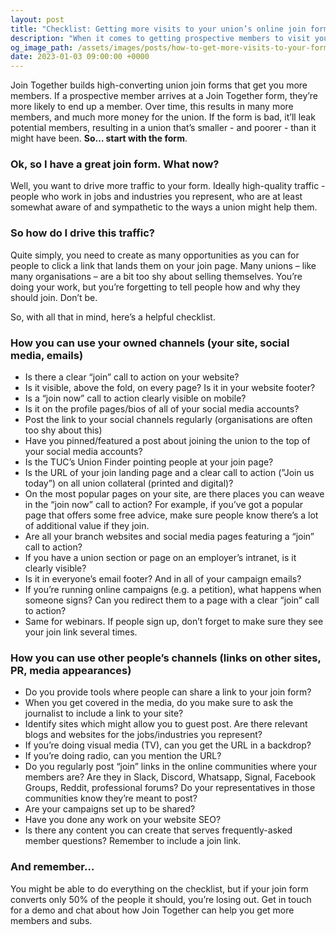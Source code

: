 ```yaml
---
layout: post
title: "Checklist: Getting more visits to your union’s online join form"
description: "When it comes to getting prospective members to visit your join form, every little helps."
og_image_path: /assets/images/posts/how-to-get-more-visits-to-your-form.png
date: 2023-01-03 09:00:00 +0000
---
```


Join Together builds high-converting union join forms that get you more members. If a prospective member arrives at a Join Together form, they’re more likely to end up a member. Over time, this results in many more members, and much more money for the union. If the form is bad, it’ll leak potential members, resulting in a union that’s smaller - and poorer - than it might have been. **So… start with the form**.

### Ok, so I have a great join form. What now?

Well, you want to drive more traffic to your form. Ideally high-quality traffic - people who work in jobs and industries you represent, who are at least somewhat aware of and sympathetic to the ways a union might help them.

### So how do I drive this traffic?

Quite simply, you need to create as many opportunities as you can for people to click a link that lands them on your join page. Many unions – like many organisations – are a bit too shy about selling themselves. You’re doing your work, but you’re forgetting to tell people how and why they should join. Don’t be.

So, with all that in mind, here’s a helpful checklist.

### How you can use your owned channels (your site, social media, emails)

- Is there a clear “join” call to action on your website?
- Is it visible, above the fold, on every page? Is it in your website footer?
- Is a “join now” call to action clearly visible on mobile?
- Is it on the profile pages/bios of all of your social media accounts?
- Post the link to your social channels regularly (organisations are often too shy about this)
- Have you pinned/featured a post about joining the union to the top of your social media accounts?
- Is the TUC’s Union Finder pointing people at your join page?
- Is the URL of your join landing page and a clear call to action (”Join us today”) on all union collateral (printed and digital)?
- On the most popular pages on your site, are there places you can weave in the “join now” call to action? For example, if you’ve got a popular page that offers some free advice, make sure people know there’s a lot of additional value if they join.
- Are all your branch websites and social media pages featuring a “join” call to action?
- If you have a union section or page on an employer’s intranet, is it clearly visible?
- Is it in everyone’s email footer? And in all of your campaign emails?
- If you’re running online campaigns (e.g. a petition), what happens when someone signs? Can you redirect them to a page with a clear “join” call to action?
- Same for webinars. If people sign up, don’t forget to make sure they see your join link several times.

### How you can use other people’s channels (links on other sites, PR, media appearances)

- Do you provide tools where people can share a link to your join form?
- When you get covered in the media, do you make sure to ask the journalist to include a link to your site?
- Identify sites which might allow you to guest post. Are there relevant blogs and websites for the jobs/industries you represent?
- If you’re doing visual media (TV), can you get the URL in a backdrop?
- If you’re doing radio, can you mention the URL?
- Do you regularly post “join” links in the online communities where your members are? Are they in Slack, Discord, Whatsapp, Signal, Facebook Groups, Reddit, professional forums? Do your representatives in those communities know they’re meant to post?
- Are your campaigns set up to be shared?
- Have you done any work on your website SEO?
- Is there any content you can create that serves frequently-asked member questions? Remember to include a join link.

### And remember&hellip;

You might be able to do everything on the checklist, but if your join form converts only 50% of the people it should, you’re losing out. Get in touch for a demo and chat about how Join Together can help you get more members and subs.
